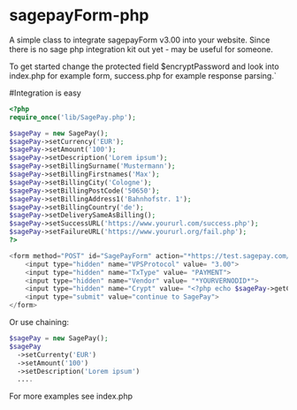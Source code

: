 sagepayForm-php
===============

A simple class to integrate sagepayForm v3.00 into your website. Since there is no sage php integration kit out yet - may be useful for someone.

To get started change the protected field $encryptPassword and look into index.php for example form, success.php for example response parsing.`

#Integration is easy

```php
<?php
require_once('lib/SagePay.php');

$sagePay = new SagePay();
$sagePay->setCurrency('EUR');
$sagePay->setAmount('100');
$sagePay->setDescription('Lorem ipsum');
$sagePay->setBillingSurname('Mustermann');
$sagePay->setBillingFirstnames('Max');
$sagePay->setBillingCity('Cologne');
$sagePay->setBillingPostCode('50650');
$sagePay->setBillingAddress1('Bahnhofstr. 1');
$sagePay->setBillingCountry('de');
$sagePay->setDeliverySameAsBilling();
$sagePay->setSuccessURL('https://www.yoururl.com/success.php');
$sagePay->setFailureURL('https://www.yoururl.org/fail.php');
?>

<form method="POST" id="SagePayForm" action="*https://test.sagepay.com/gateway/service/vspform-register.vsp*">
	<input type="hidden" name="VPSProtocol" value= "3.00">
	<input type="hidden" name="TxType" value= "PAYMENT">
	<input type="hidden" name="Vendor" value= "*YOURVERNODID*">
	<input type="hidden" name="Crypt" value= "<?php echo $sagePay->getCrypt(); ?>">
	<input type="submit" value="continue to SagePay">
</form>
```

Or use chaining:
```php
$sagePay = new SagePay();
$sagePay
  ->setCurrenty('EUR')
  ->setAmount('100')
  ->setDescription('Lorem ipsum')
  ....
```  

For more examples see index.php
  
  
